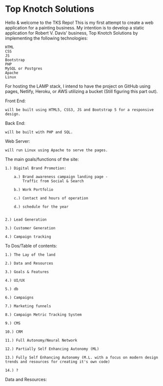 # Top Knotch Solutions

Hello & welcome to the TKS Repo! This is my first attempt to create a web application for a painting business. My intention is to develop a static application for Robert V. Davis' business, Top Knotch Solutions by implementing the following technologies: 

    HTML
    CSS
    JS
    Bootstrap
    PHP
    MySQL or Postgres
    Apache
    Linux

For hosting the LAMP stack, I intend to have the project on GitHub using pages, Netlify, Heroku, or AWS utilizing a bucket (Still figuring this part out).

Front End: 
    
    will be built using HTML5, CSS3, JS and Bootstrap 5 for a responsive design. 

Back End:
    
    will be built with PHP and SQL. 

Web Server:

    will run Linux using Apache to serve the pages.



The main goals/functions of the site:

    1.) Digital Brand Promotion:
        
        a.) Brand awareness campaign landing page - 
            Traffic from Social & Search
        
        b.) Work Portfolio
        
        c.) Contact and hours of operation

        d.) schedule for the year


    2.) Lead Generation

    3.) Customer Generation

    4.) Campaign tracking




To Dos/Table of contents:

    1.) The Lay of the land

    2.) Data and Resources

    3.) Goals & Features

    4.) UI/UX

    5.) db

    6.) Campaigns

    7.) Marketing funnels

    8.) Campaign Metric Tracking System

    9.) CMS

    10.) CRM

    11.) Full Autonomy/Neural Network

    12.) Partially Self Enhancing Autonomy (ML)

    13.) Fully Self Enhancing Autonomy (M.L. with a focus on modern design trends and resources for creating it's own code)

    14.) ?



Data and Resources:

    